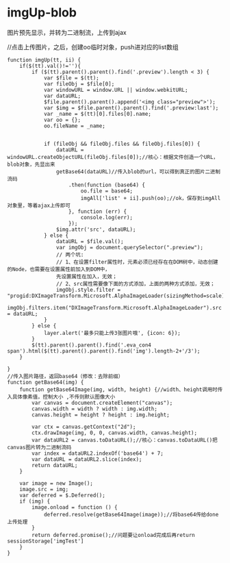 # imgUp-blob
图片预先显示，并转为二进制流，上传到ajax


//点击上传图片，之后，创建oo临时对象，push进对应的list数组



    function imgUp(tt, ii) {
        if($(tt).val()!=''){
            if ($(tt).parent().parent().find('.preview').length < 3) {
                var $file = $(tt);
                var fileObj = $file[0];
                var windowURL = window.URL || window.webkitURL;
                var dataURL;
                $file.parent().parent().append('<img class="preview">');
                var $img = $file.parent().parent().find('.preview:last');
                var _name = $(tt)[0].files[0].name;
                var oo = {};
                oo.fileName = _name;


                if (fileObj && fileObj.files && fileObj.files[0]) {
                    dataURL = windowURL.createObjectURL(fileObj.files[0]);//核心：根据文件创造一个URL，blob对象，先显出来
                    getBase64(dataURL)//传入blob的url，可以得到真正的图片二进制流码
                        .then(function (base64) {
                            oo.file = base64;
                            imgAll['list' + ii].push(oo);//ok，保存到imgAll对象里，等着ajax上传即可
                        }, function (err) {
                            console.log(err);
                        });
                    $img.attr('src', dataURL);
                } else {
                    dataURL = $file.val();
                    var imgObj = document.querySelector(".preview");
                    // 两个坑:
                    // 1、在设置filter属性时，元素必须已经存在在DOM树中，动态创建的Node，也需要在设置属性前加入到DOM中，
                    先设置属性在加入，无效；
                    // 2、src属性需要像下面的方式添加，上面的两种方式添加，无效；
                    imgObj.style.filter = "progid:DXImageTransform.Microsoft.AlphaImageLoader(sizingMethod=scale)";
                    imgObj.filters.item("DXImageTransform.Microsoft.AlphaImageLoader").src = dataURL;
                }
            } else {
                layer.alert('最多只能上传3张图片哦', {icon: 6});
            }
            $(tt).parent().parent().find('.eva_con4 span').html($(tt).parent().parent().find('img').length-2+'/3');
        }

    }
    //传入图片路径，返回base64（修改：去除前缀）
    function getBase64(img) {
        function getBase64Image(img, width, height) {//width、height调用时传入具体像素值，控制大小 ,不传则默认图像大小
            var canvas = document.createElement("canvas");
            canvas.width = width ? width : img.width;
            canvas.height = height ? height : img.height;

            var ctx = canvas.getContext("2d");
            ctx.drawImage(img, 0, 0, canvas.width, canvas.height);
            var dataURL2 = canvas.toDataURL();//核心：canvas.toDataURL()把canvas图片转为二进制流码
            var index = dataURL2.indexOf('base64') + 7;
            var dataURL = dataURL2.slice(index);
            return dataURL;
        }

        var image = new Image();
        image.src = img;
        var deferred = $.Deferred();
        if (img) {
            image.onload = function () {
                deferred.resolve(getBase64Image(image));//将base64传给done上传处理
            }
            return deferred.promise();//问题要让onload完成后再return sessionStorage['imgTest']
        }
    }
